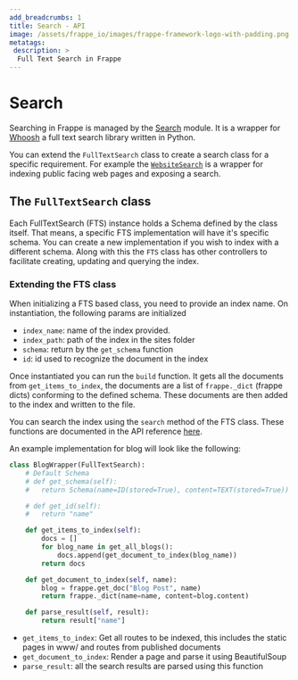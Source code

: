 ```yaml
---
add_breadcrumbs: 1
title: Search - API
image: /assets/frappe_io/images/frappe-framework-logo-with-padding.png
metatags:
 description: >
  Full Text Search in Frappe
---
```


# Search

Searching in Frappe is managed by the [Search](https://github.com/frappe/frappe/blob/develop/frappe/search) module. It is a wrapper for [Whoosh](https://pypi.org/project/Whoosh/) a full text search library written in Python.

You can extend the `FullTextSearch` class to create a search class for a specific requirement. For example the [`WebsiteSearch`](https://github.com/frappe/frappe/blob/develop/frappe/search/website_search.py) is a wrapper for indexing public facing web pages and exposing a search.

## The `FullTextSearch` class

Each FullTextSearch (FTS) instance holds a Schema defined by the class itself. That means, a specific FTS implementation will have it's specific schema. You can create a new implementation if you wish to index with a different schema. Along with this the `FTS` class has other controllers to facilitate creating, updating and querying the index.

### Extending the FTS class

When initializing a FTS based class, you need to provide an index name. On instantiation, the following params are initialized
- `index_name`: name of the index provided.
- `index_path`: path of the index in the sites folder
- `schema`: return by the `get_schema` function
- `id`: id used to recognize the document in the index

Once instantiated you can run the `build` function. It gets all the documents from `get_items_to_index`, the documents are a list of `frappe._dict` (frappe dicts) conforming to the defined schema. These documents are then added to the index and written to the file.

You can search the index using the `search` method of the FTS class. These functions are documented in the API reference [here](/docs/user/en/api/full-text-search).

An example implementation for blog will look like the following:

```python
class BlogWrapper(FullTextSearch):
	# Default Schema
	# def get_schema(self):
	# 	return Schema(name=ID(stored=True), content=TEXT(stored=True))

	# def get_id(self):
	# 	return "name"

	def get_items_to_index(self):
		docs = []
		for blog_name in get_all_blogs():
			docs.append(get_document_to_index(blog_name))
		return docs

	def get_document_to_index(self, name):
		blog = frappe.get_doc("Blog Post", name)
		return frappe._dict(name=name, content=blog.content)

	def parse_result(self, result):
		return result["name"]
```

- `get_items_to_index`: Get all routes to be indexed, this includes the static pages in www/ and routes from published documents
- `get_document_to_index`: Render a page and parse it using BeautifulSoup
- `parse_result`: all the search results are parsed using this function
